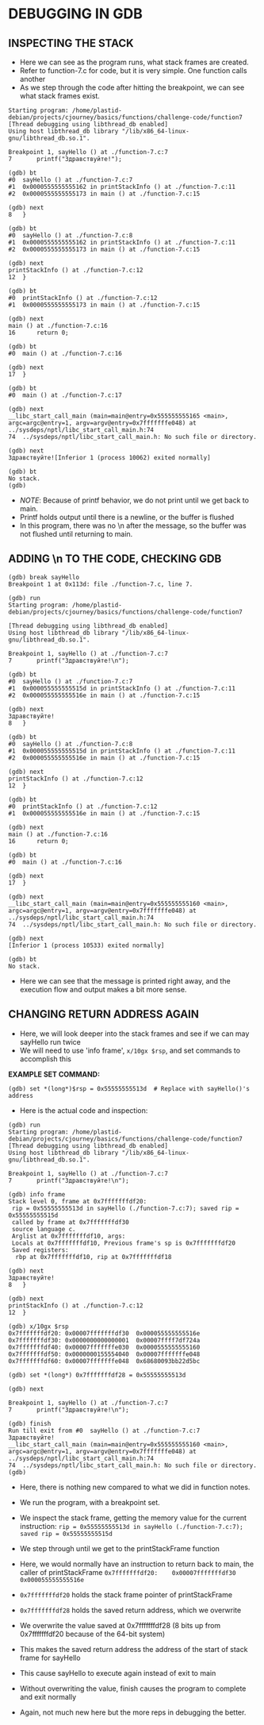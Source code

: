 # DEBUGGING IN GDB
## INSPECTING THE STACK 

- Here we can see as the program runs, what stack frames are created.
- Refer to function-7.c for code, but it is very simple. One function calls another
- As we step through the code after hitting the breakpoint, we can see what stack frames exist.

```gdb
Starting program: /home/plastid-debian/projects/cjourney/basics/functions/challenge-code/function7 
[Thread debugging using libthread_db enabled]
Using host libthread_db library "/lib/x86_64-linux-gnu/libthread_db.so.1".

Breakpoint 1, sayHello () at ./function-7.c:7
7	    printf("Здравствуйте!");

(gdb) bt
#0  sayHello () at ./function-7.c:7
#1  0x0000555555555162 in printStackInfo () at ./function-7.c:11
#2  0x0000555555555173 in main () at ./function-7.c:15

(gdb) next
8	}

(gdb) bt
#0  sayHello () at ./function-7.c:8
#1  0x0000555555555162 in printStackInfo () at ./function-7.c:11
#2  0x0000555555555173 in main () at ./function-7.c:15

(gdb) next
printStackInfo () at ./function-7.c:12
12	}

(gdb) bt
#0  printStackInfo () at ./function-7.c:12
#1  0x0000555555555173 in main () at ./function-7.c:15

(gdb) next
main () at ./function-7.c:16
16	    return 0;

(gdb) bt
#0  main () at ./function-7.c:16

(gdb) next
17	}

(gdb) bt
#0  main () at ./function-7.c:17

(gdb) next
__libc_start_call_main (main=main@entry=0x555555555165 <main>, argc=argc@entry=1, argv=argv@entry=0x7fffffffe048) at ../sysdeps/nptl/libc_start_call_main.h:74
74	../sysdeps/nptl/libc_start_call_main.h: No such file or directory.

(gdb) next
Здравствуйте![Inferior 1 (process 10062) exited normally]

(gdb) bt
No stack.
(gdb) 
```


- *NOTE*: Because of printf behavior, we do not print until we get back to main.
- Printf holds output until there is a newline, or the buffer is flushed
- In this program, there was no \n after the message, so the buffer was not flushed until returning to main. 

## ADDING \n TO THE CODE, CHECKING GDB

```gdb
(gdb) break sayHello
Breakpoint 1 at 0x113d: file ./function-7.c, line 7.

(gdb) run
Starting program: /home/plastid-debian/projects/cjourney/basics/functions/challenge-code/function7 

[Thread debugging using libthread_db enabled]
Using host libthread_db library "/lib/x86_64-linux-gnu/libthread_db.so.1".

Breakpoint 1, sayHello () at ./function-7.c:7
7	    printf("Здравствуйте!\n");

(gdb) bt
#0  sayHello () at ./function-7.c:7
#1  0x000055555555515d in printStackInfo () at ./function-7.c:11
#2  0x000055555555516e in main () at ./function-7.c:15

(gdb) next
Здравствуйте!
8	}

(gdb) bt
#0  sayHello () at ./function-7.c:8
#1  0x000055555555515d in printStackInfo () at ./function-7.c:11
#2  0x000055555555516e in main () at ./function-7.c:15

(gdb) next
printStackInfo () at ./function-7.c:12
12	}

(gdb) bt
#0  printStackInfo () at ./function-7.c:12
#1  0x000055555555516e in main () at ./function-7.c:15

(gdb) next
main () at ./function-7.c:16
16	    return 0;

(gdb) bt
#0  main () at ./function-7.c:16

(gdb) next
17	}

(gdb) next
__libc_start_call_main (main=main@entry=0x555555555160 <main>, argc=argc@entry=1, argv=argv@entry=0x7fffffffe048) at ../sysdeps/nptl/libc_start_call_main.h:74
74	../sysdeps/nptl/libc_start_call_main.h: No such file or directory.

(gdb) next
[Inferior 1 (process 10533) exited normally]

(gdb) bt
No stack.
```

- Here we can see that the message is printed right away, and the execution flow and output makes a bit more sense.


## CHANGING RETURN ADDRESS AGAIN 

- Here, we will look deeper into the stack frames and see if we can may sayHello run twice
- We will need to use 'info frame', `x/10gx $rsp`, and set commands to accomplish this

**EXAMPLE SET COMMAND:**

```gdb
(gdb) set *(long*)$rsp = 0x55555555513d  # Replace with sayHello()'s address
```

- Here is the actual code and inspection: 

```gdb
(gdb) run
Starting program: /home/plastid-debian/projects/cjourney/basics/functions/challenge-code/function7 
[Thread debugging using libthread_db enabled]
Using host libthread_db library "/lib/x86_64-linux-gnu/libthread_db.so.1".

Breakpoint 1, sayHello () at ./function-7.c:7
7	    printf("Здравствуйте!\n");

(gdb) info frame
Stack level 0, frame at 0x7fffffffdf20:
 rip = 0x55555555513d in sayHello (./function-7.c:7); saved rip = 0x55555555515d
 called by frame at 0x7fffffffdf30
 source language c.
 Arglist at 0x7fffffffdf10, args: 
 Locals at 0x7fffffffdf10, Previous frame's sp is 0x7fffffffdf20
 Saved registers:
  rbp at 0x7fffffffdf10, rip at 0x7fffffffdf18

(gdb) next
Здравствуйте!
8	}

(gdb) next
printStackInfo () at ./function-7.c:12
12	}

(gdb) x/10gx $rsp
0x7fffffffdf20:	0x00007fffffffdf30	0x000055555555516e
0x7fffffffdf30:	0x0000000000000001	0x00007ffff7df724a
0x7fffffffdf40:	0x00007fffffffe030	0x0000555555555160
0x7fffffffdf50:	0x0000000155554040	0x00007fffffffe048
0x7fffffffdf60:	0x00007fffffffe048	0x68680093bb22d5bc

(gdb) set *(long*) 0x7fffffffdf28 = 0x55555555513d

(gdb) next

Breakpoint 1, sayHello () at ./function-7.c:7
7	    printf("Здравствуйте!\n");

(gdb) finish
Run till exit from #0  sayHello () at ./function-7.c:7
Здравствуйте!
__libc_start_call_main (main=main@entry=0x555555555160 <main>, argc=argc@entry=1, argv=argv@entry=0x7fffffffe048) at ../sysdeps/nptl/libc_start_call_main.h:74
74	../sysdeps/nptl/libc_start_call_main.h: No such file or directory.
(gdb) 
```

- Here, there is nothing new compared to what we did in function notes. 
- We run the program, with a breakpoint set. 
- We inspect the stack frame, getting the memory value for the current instruction: 
    `rip = 0x55555555513d in sayHello (./function-7.c:7); saved rip = 0x55555555515d`

- We step through until we get to the printStackFrame function
- Here, we would normally have an instruction to return back to main, the caller of printStackFrame
    `0x7fffffffdf20:	0x00007fffffffdf30	0x000055555555516e`

- `0x7fffffffdf20` holds the stack frame pointer of printStackFrame
- `0x7fffffffdf28` holds the saved return address, which we overwrite

- We overwrite the value saved at 0x7fffffffdf28 (8 bits up from 0x7fffffffdf20 because of the 64-bit system)
- This makes the saved return address the address of the start of stack frame for sayHello
- This cause sayHello to execute again instead of exit to main
- Without overwriting the value, finish causes the program to complete and exit normally
- Again, not much new here but the more reps in debugging the better.

